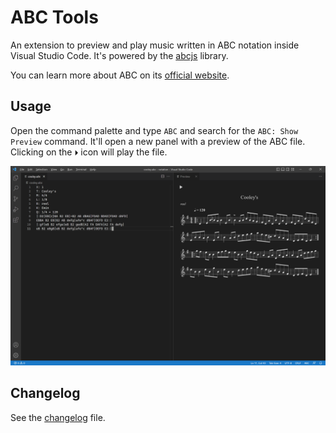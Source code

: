# ABC Tools

An extension to preview and play music written in ABC notation inside Visual Studio Code. It's powered by the [abcjs](https://www.abcjs.net/) library.

You can learn more about ABC on its [official website](https://abcnotation.com/).

## Usage

Open the command palette and type `ABC` and search for the `ABC: Show Preview` command. It'll open a new panel with a preview of the ABC file. Clicking on the `⏵` icon will play the file.

![Screenshot](https://raw.githubusercontent.com/ishiharaf/abc/main/media/ss.png)

## Changelog

See the [changelog](CHANGELOG.md) file.